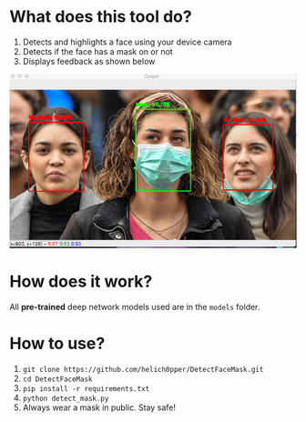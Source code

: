 # What does this tool do?
1. Detects and highlights a face using your device camera
2. Detects if the face has a mask on or not
3. Displays feedback as shown below

![Demo](https://github.com/helich0pper/DetectFaceMask/blob/master/demo.png) <br>

# How does it work?
All **pre-trained** deep network models used are in the ```models``` folder. 

# How to use?
1. ```git clone https://github.com/helich0pper/DetectFaceMask.git```
2. ```cd DetectFaceMask```
3. ```pip install -r requirements.txt```
4. ```python detect_mask.py```
5. Always wear a mask in public. Stay safe!
